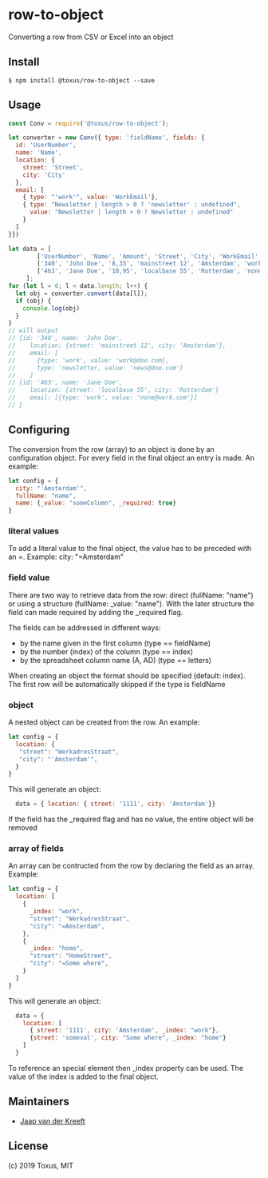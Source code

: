 # row-to-object

Converting a row from CSV or Excel into an object

## Install

```
$ npm install @toxus/row-to-object --save
```

## Usage

```js
const Conv = require('@toxus/row-to-object');

let converter = new Conv({ type: 'fieldName', fields: {
  id: 'UserNumber',
  name: 'Name',
  location: {
    street: 'Street',
    city: 'City'
  },
  email: [
    { type: "'work'", value: 'WorkEmail'},
    { type: "Newsletter | length > 0 ? 'newsletter' : undefined", 
      value: "Newsletter | length > 0 ? Newsletter : undefined"
    }
  ]
}})

let data = [ 
        ['UserNumber', 'Name', 'Amount', 'Street', 'City', 'WorkEmail', 'Newsletter'], 
        ['340', 'John Doe', '8,35', 'mainstreet 12', 'Amsterdam', 'work@doe.com', 'news@doe.com'], 
        ['463', 'Jane Doe', '10,95', 'localbase 55', 'Rotterdam', 'none@work.com', '']
     ];
for (let l = 0; l < data.length; l++) {
  let obj = converter.convert(data[l]);
  if (obj) {
    console.log(obj)
  }
}
// will output
// {id: '340', name: 'John Doe', 
//    location: {street: 'mainstreet 12', city: 'Amsterdam'}, 
//    email: [
//      {type: 'work', value: 'work@doe.com}, 
//      type: 'newsletter, value: 'news@doe.com'}
//    ]
// {id: '463', name: 'Jane Doe', 
//    location: {street: 'localbase 55', city: 'Rotterdam'}
//    email: [{type: 'work', value: 'none@work.com'}]
// }


````
## Configuring
The conversion from the row (array) to an object is done by an configuration object. For every
field in the final object an entry is made. An example:

```js
let config = {
  city: "'Amsterdam'",
  fullName: "name",
  name: {_value: "someColumn", _required: true}
}
````

### literal values
To add a literal value to the final object, the value has to be preceded with an =. 
Example: city: "=Amsterdam" 

### field value
There are two way to retrieve data from the row: direct (fullName: "name") or using a structure 
(fullName: _value: "name"). With the later structure the field can made required by adding the 
_required flag.

The fields can be addressed in different ways:
- by the name given in the first column (type == fieldName)
- by the number (index) of the column (type == index)
- by the spreadsheet column name (A, AD) (type == letters)

When creating an object the format should be specified (default: index). The first row will be automatically skipped 
if the type is fieldName

### object
A nested object can be created from the row. An example:
```js
let config = {
  location: {
   "street": "WerkadresStraat",
   "city": "'Amsterdam'",
  }
}
````
This will generate an object:
```js
  data = { location: { street: '1111', city: 'Amsterdam'}}  
````  
If the field has the _required flag and has no value, the entire object will be removed
 

### array of fields
An array can be contructed from the row by declaring the field as an array. Example:
```js
let config = {
  location: [
    {
      _index: "work",
      "street": "WerkadresStraat",
      "city": "=Amsterdam",
    },
    {
      _index: "home",
      "street": "HomeStreet",
      "city": "=Some where",
    }
  ]
}
````
This will generate an object:
```js
  data = { 
    location: [
      { street: '1111', city: 'Amsterdam', _index: "work"}, 
      {street: 'someval', city: "Some where", _index: "home"}
    ] 
  }  
````  
To reference an special element then _index property can be used. The value of the index is added to
the final object.




 
 
## Maintainers

- [Jaap van der Kreeft](https://github.com/toxus)


## License

(c) 2019 Toxus, MIT